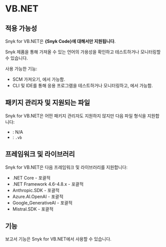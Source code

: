 # VB.NET

## 적용 가능성

Snyk for VB.NET은 **{Snyk Code}에 대해서만 지원됩니다**.

Snyk 제품을 통해 가져올 수 있는 언어의 가용성을 확인하고 테스트하거나 모니터링할 수 있습니다.&#x20;

사용 가능한 기능:

* SCM 가져오기, 에서 가능함.&#x20;
* CLI 및 IDE를 통해 응용 프로그램을 테스트하거나 모니터링하고, 에서 가능함.&#x20;

## 패키지 관리자 및 지원되는 파일

Snyk for VB.NET은 어떤 패키지 관리자도 지원하지 않지만 다음 파일 형식을 지원합니다:

* : N/A
* : `.vb`

## 프레임워크 및 라이브러리

Snyk for VB.NET은 다음 프레임워크 및 라이브러리를 지원합니다:

* .NET Core - 포괄적&#x20;
* .NET Framework 4.6-4.8.x - 포괄적&#x20;
* Anthropic.SDK - 포괄적&#x20;
* Azure.AI.OpenAI - 포괄적&#x20;
* Google\_GenerativeAI - 포괄적&#x20;
* Mistral.SDK - 포괄적

## 기능

보고서 기능은 Snyk for VB.NET에서 사용할 수 있습니다.